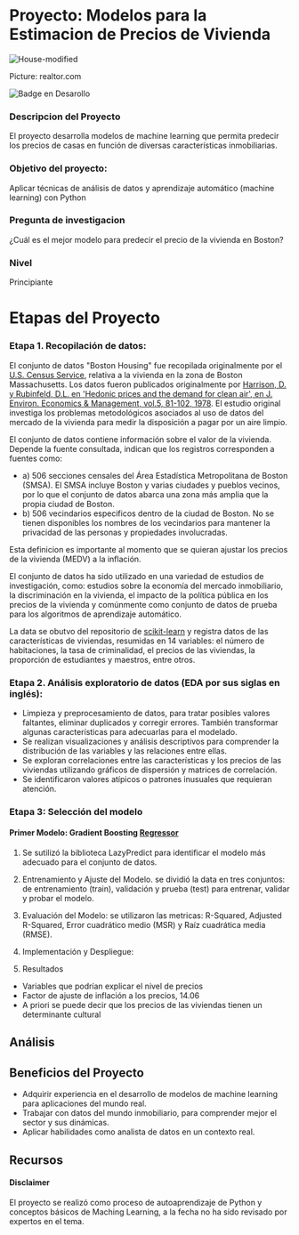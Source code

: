 # Proyecto: Modelos para la Estimacion de Precios de Vivienda  

![House-modified](https://github.com/EvelynOr/Python/assets/82233779/504439eb-fbab-49a9-a799-20f339d1652c)

Picture: realtor.com

![Badge en Desarollo](https://img.shields.io/badge/STATUS-EN%20DESAROLLO-green)


### Descripcion del Proyecto
El proyecto desarrolla modelos de machine learning que permita predecir los precios de casas en función de diversas características inmobiliarias. 


### Objetivo del proyecto: 
Aplicar técnicas de análisis de datos y aprendizaje automático (machine learning) con Python


### Pregunta de investigacion
¿Cuál es el mejor modelo para predecir el precio de la vivienda en Boston?

### Nivel
Principiante

# Etapas del Proyecto

### Etapa 1. Recopilación de datos:
El conjunto de datos "Boston Housing" fue recopilada originalmente por el [U.S. Census Service](https://www.cs.toronto.edu/~delve/data/boston/bostonDetail.html), relativa a la vivienda en la zona de Boston Massachusetts. Los datos fueron publicados originalmente por [Harrison, D. y Rubinfeld, D.L. en 'Hedonic prices and the demand for clean air', en J. Environ. Economics & Management, vol.5, 81-102, 1978](https://www.researchgate.net/profile/Daniel-Rubinfeld/publication/4974606_Hedonic_housing_prices_and_the_demand_for_clean_air/links/5c38ce85458515a4c71e3a64/Hedonic-housing-prices-and-the-demand-for-clean-air.pdf). El estudio original investiga los problemas metodológicos asociados al uso de datos del mercado de la vivienda para medir la disposición a pagar por un aire limpio.   

El conjunto de datos contiene información sobre el valor de la vivienda. Depende la fuente consultada, indican que los registros corresponden a fuentes como: 
+ a) 506 secciones censales del Área Estadística Metropolitana de Boston (SMSA). El SMSA incluye Boston y varias ciudades y pueblos vecinos, por lo que el conjunto de datos abarca una zona más amplia que la propia ciudad de Boston.
+ b) 506 vecindarios especificos dentro de la ciudad de Boston. No se tienen disponibles los nombres de los vecindarios para mantener la privacidad de las personas y propiedades involucradas. 

Esta definicion es importante al momento que se quieran ajustar los precios de la vivienda (MEDV) a la inflación.

El conjunto de datos ha sido utilizado en una variedad de estudios de investigación, como: estudios sobre la economía del mercado inmobiliario, la discriminación en la vivienda, el impacto de la política pública en los precios de la vivienda y comúnmente como conjunto de datos de prueba para los algoritmos de aprendizaje automático.

La data se obutvo del repositorio de [scikit-learn](https://github.com/scikit-learn/scikit-learn/blob/main/sklearn/datasets/data/boston_house_prices.csv) y registra datos de las características de viviendas, resumidas en 14 variables: el número de habitaciones, la tasa de criminalidad, el precios de las viviendas, la proporción de estudiantes y maestros, entre otros.


### Etapa 2. Análisis exploratorio de datos (EDA por sus siglas en inglés):
+ Limpieza y preprocesamiento de datos, para tratar posibles valores faltantes, eliminar duplicados y corregir errores. También transformar algunas características para adecuarlas para el modelado.
+ Se realizan visualizaciones y análisis descriptivos para comprender la distribución de las variables y las relaciones entre ellas.
+ Se exploran correlaciones entre las características y los precios de las viviendas utilizando gráficos de dispersión y matrices de correlación.
+ Se identificaron valores atípicos o patrones inusuales que requieran atención.


### Etapa 3: Selección del modelo

#### Primer Modelo: Gradient Boosting [Regressor](https://github.com/EvelynOr/Python/blob/main/1.%20Proyectos/1.%20House%20Price%20Prediction/Etapa%203_%20SeleccionModelo_BostonHousing%20.ipynb) 

1. Se sutilizó la biblioteca LazyPredict para identificar el modelo más adecuado para el conjunto de datos. 

2. Entrenamiento y Ajuste del Modelo. se dividió la data en tres conjuntos: de entrenamiento (train), validación y prueba (test) para entrenar, validar y probar el modelo.  

3. Evaluación del Modelo: se utilizaron las metricas: R-Squared, Adjusted R-Squared, Error cuadrático medio (MSR) y Raíz cuadrática media (RMSE).

4. Implementación y Despliegue: 

5. Resultados
- Variables que podrían explicar el nivel de precios
- Factor de ajuste de inflación a los precios, 14.06
- A priori se puede decir que los precios de las viviendas tienen un determinante cultural
  
## Análisis 

## Beneficios del Proyecto
+ Adquirir experiencia en el desarrollo de modelos de machine learning para aplicaciones del mundo real.
+ Trabajar con datos del mundo inmobiliario, para comprender mejor el sector y sus dinámicas.
+ Aplicar habilidades como analista de datos en un contexto real.
  

## Recursos

#### Disclaimer 

El proyecto se realizó como proceso de autoaprendizaje de Python y conceptos básicos de Maching Learning, a la fecha no ha sido revisado por expertos en el tema.
